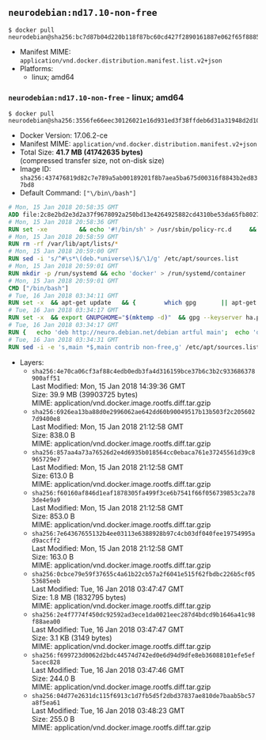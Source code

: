 ## `neurodebian:nd17.10-non-free`

```console
$ docker pull neurodebian@sha256:bc7d87b04d220b118f87bc60cd427f2890161887e062f65f8885daa05f1b7eff
```

-	Manifest MIME: `application/vnd.docker.distribution.manifest.list.v2+json`
-	Platforms:
	-	linux; amd64

### `neurodebian:nd17.10-non-free` - linux; amd64

```console
$ docker pull neurodebian@sha256:3556fe66eec30126021e16d931ed3f38ffdeb6d31a31948d2d104e759b019703
```

-	Docker Version: 17.06.2-ce
-	Manifest MIME: `application/vnd.docker.distribution.manifest.v2+json`
-	Total Size: **41.7 MB (41742635 bytes)**  
	(compressed transfer size, not on-disk size)
-	Image ID: `sha256:437476819d82c7e789a5ab00189201f8b7aea5ba675d00316f8843b2ed837bd8`
-	Default Command: `["\/bin\/bash"]`

```dockerfile
# Mon, 15 Jan 2018 20:58:35 GMT
ADD file:2c8e2bd2e3d2a37f9678092a250bd13e4264925882cd4310be53da65fb802713 in / 
# Mon, 15 Jan 2018 20:58:36 GMT
RUN set -xe 		&& echo '#!/bin/sh' > /usr/sbin/policy-rc.d 	&& echo 'exit 101' >> /usr/sbin/policy-rc.d 	&& chmod +x /usr/sbin/policy-rc.d 		&& dpkg-divert --local --rename --add /sbin/initctl 	&& cp -a /usr/sbin/policy-rc.d /sbin/initctl 	&& sed -i 's/^exit.*/exit 0/' /sbin/initctl 		&& echo 'force-unsafe-io' > /etc/dpkg/dpkg.cfg.d/docker-apt-speedup 		&& echo 'DPkg::Post-Invoke { "rm -f /var/cache/apt/archives/*.deb /var/cache/apt/archives/partial/*.deb /var/cache/apt/*.bin || true"; };' > /etc/apt/apt.conf.d/docker-clean 	&& echo 'APT::Update::Post-Invoke { "rm -f /var/cache/apt/archives/*.deb /var/cache/apt/archives/partial/*.deb /var/cache/apt/*.bin || true"; };' >> /etc/apt/apt.conf.d/docker-clean 	&& echo 'Dir::Cache::pkgcache ""; Dir::Cache::srcpkgcache "";' >> /etc/apt/apt.conf.d/docker-clean 		&& echo 'Acquire::Languages "none";' > /etc/apt/apt.conf.d/docker-no-languages 		&& echo 'Acquire::GzipIndexes "true"; Acquire::CompressionTypes::Order:: "gz";' > /etc/apt/apt.conf.d/docker-gzip-indexes 		&& echo 'Apt::AutoRemove::SuggestsImportant "false";' > /etc/apt/apt.conf.d/docker-autoremove-suggests
# Mon, 15 Jan 2018 20:58:59 GMT
RUN rm -rf /var/lib/apt/lists/*
# Mon, 15 Jan 2018 20:59:00 GMT
RUN sed -i 's/^#\s*\(deb.*universe\)$/\1/g' /etc/apt/sources.list
# Mon, 15 Jan 2018 20:59:01 GMT
RUN mkdir -p /run/systemd && echo 'docker' > /run/systemd/container
# Mon, 15 Jan 2018 20:59:01 GMT
CMD ["/bin/bash"]
# Tue, 16 Jan 2018 03:34:11 GMT
RUN set -x 	&& apt-get update 	&& { 		which gpg 		|| apt-get install -y --no-install-recommends gnupg 	; } 	&& { 		gpg --version | grep -q '^gpg (GnuPG) 1\.' 		|| apt-get install -y --no-install-recommends dirmngr 	; } 	&& rm -rf /var/lib/apt/lists/*
# Tue, 16 Jan 2018 03:34:17 GMT
RUN set -x 	&& export GNUPGHOME="$(mktemp -d)" 	&& gpg --keyserver ha.pool.sks-keyservers.net --recv-keys DD95CC430502E37EF840ACEEA5D32F012649A5A9 	&& gpg --export DD95CC430502E37EF840ACEEA5D32F012649A5A9 > /etc/apt/trusted.gpg.d/neurodebian.gpg 	&& rm -rf "$GNUPGHOME" 	&& apt-key list | grep neurodebian
# Tue, 16 Jan 2018 03:34:17 GMT
RUN { 	echo 'deb http://neuro.debian.net/debian artful main'; 	echo 'deb http://neuro.debian.net/debian data main'; 	echo '#deb-src http://neuro.debian.net/debian-devel artful main'; } > /etc/apt/sources.list.d/neurodebian.sources.list
# Tue, 16 Jan 2018 03:34:31 GMT
RUN sed -i -e 's,main *$,main contrib non-free,g' /etc/apt/sources.list.d/neurodebian.sources.list; grep -q 'deb .* multiverse$' /etc/apt/sources.list || sed -i -e 's,universe *$,universe multiverse,g' /etc/apt/sources.list
```

-	Layers:
	-	`sha256:4e70ca06cf3af88c4edb0edb3fa4d316159bce37b6c3b2c933686378900aff51`  
		Last Modified: Mon, 15 Jan 2018 14:39:36 GMT  
		Size: 39.9 MB (39903725 bytes)  
		MIME: application/vnd.docker.image.rootfs.diff.tar.gzip
	-	`sha256:6926ea13ba88d0e2996062ae642dd60b90049517b13b503f2c2056027d9400e8`  
		Last Modified: Mon, 15 Jan 2018 21:12:58 GMT  
		Size: 838.0 B  
		MIME: application/vnd.docker.image.rootfs.diff.tar.gzip
	-	`sha256:857aa4a73a76526d2e4d6935b018564cc0ebaca761e37245561d39c8965729e7`  
		Last Modified: Mon, 15 Jan 2018 21:12:58 GMT  
		Size: 613.0 B  
		MIME: application/vnd.docker.image.rootfs.diff.tar.gzip
	-	`sha256:f60160af846d1eaf1878305fa499f3ce6b7541f66f056739853c2a783de4e9a9`  
		Last Modified: Mon, 15 Jan 2018 21:12:58 GMT  
		Size: 853.0 B  
		MIME: application/vnd.docker.image.rootfs.diff.tar.gzip
	-	`sha256:7e64367655132b4ee03113e6388928b97c4cb03df040fee19754995ad9accff2`  
		Last Modified: Mon, 15 Jan 2018 21:12:58 GMT  
		Size: 163.0 B  
		MIME: application/vnd.docker.image.rootfs.diff.tar.gzip
	-	`sha256:0cbce79e59f37655c4a61b22cb57a2f6041e515f62fbdbc226b5cf0553685eeb`  
		Last Modified: Tue, 16 Jan 2018 03:47:47 GMT  
		Size: 1.8 MB (1832795 bytes)  
		MIME: application/vnd.docker.image.rootfs.diff.tar.gzip
	-	`sha256:2e4f7774f450dc92592ad3ece1da0021eec287d4bdcd9b1646a41c98f88aea00`  
		Last Modified: Tue, 16 Jan 2018 03:47:47 GMT  
		Size: 3.1 KB (3149 bytes)  
		MIME: application/vnd.docker.image.rootfs.diff.tar.gzip
	-	`sha256:f699723d0062d2bdc44574d742ed0e6d94d9dfe8eb36088101efe5ef5acec828`  
		Last Modified: Tue, 16 Jan 2018 03:47:46 GMT  
		Size: 244.0 B  
		MIME: application/vnd.docker.image.rootfs.diff.tar.gzip
	-	`sha256:04d77e2631dc115f6913c1d7fb5d5f2dbd37837ae810de7baab5bc57a8f5ea61`  
		Last Modified: Tue, 16 Jan 2018 03:48:23 GMT  
		Size: 255.0 B  
		MIME: application/vnd.docker.image.rootfs.diff.tar.gzip

